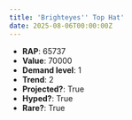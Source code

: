 ```yaml
---
title: 'Brighteyes'' Top Hat'
date: 2025-08-06T00:00:00Z
---
```

- **RAP**: 65737
- **Value**: 70000
- **Demand level**: 1
- **Trend**: 2
- **Projected?**: True
- **Hyped?**: True
- **Rare?**: True
